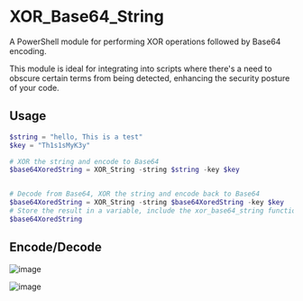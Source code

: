 # XOR_Base64_String
A PowerShell module for performing XOR operations followed by Base64 encoding.

This module is ideal for integrating into scripts where there's a need to obscure certain terms from being detected, enhancing the security posture of your code.

## Usage
```powershell
$string = "hello, This is a test"
$key = "Th1s1sMyK3y"

# XOR the string and encode to Base64
$base64XoredString = XOR_String -string $string -key $key


# Decode from Base64, XOR the string and encode back to Base64
$base64XoredString = XOR_String -string $base64XoredString -key $key
# Store the result in a variable, include the xor_base64_string function in your script
$base64XoredString
```

## Encode/Decode
![image](https://github.com/AssassinUKG/XOR_BASE64_String/assets/5285547/95d3c1f1-4387-4ec9-aff2-66aa3c45dac5)

![image](https://github.com/AssassinUKG/XOR_BASE64_String/assets/5285547/7dcb548b-cd9b-4211-9fad-81bfe55655b9)


